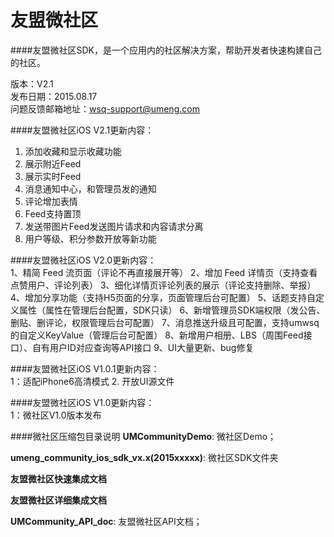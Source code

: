 友盟微社区
===========================
####友盟微社区SDK，是一个应用内的社区解决方案，帮助开发者快速构建自己的社区。

版本：V2.1   
发布日期：2015.08.17       
问题反馈邮箱地址：wsq-support@umeng.com

####友盟微社区iOS V2.1更新内容：   
1. 添加收藏和显示收藏功能
2. 展示附近Feed
3. 展示实时Feed
4. 消息通知中心，和管理员发的通知
5. 评论增加表情
6. Feed支持置顶
7. 发送带图片Feed发送图片请求和内容请求分离
8. 用户等级、积分参数开放等新功能

####友盟微社区iOS V2.0更新内容：   
1、精简 Feed 流页面（评论不再直接展开等）
2、增加 Feed 详情页（支持查看点赞用户、评论列表）
3、细化详情页评论列表的展示（评论支持删除、举报）
4、增加分享功能（支持H5页面的分享，页面管理后台可配置）
5、话题支持自定义属性（属性在管理后台配置，SDK只读）
6、新增管理员SDK端权限（发公告、删贴、删评论，权限管理后台可配置）
7、消息推送升级且可配置，支持umwsq的自定义KeyValue（管理后台可配置）
8、新增用户相册、LBS（周围Feed接口）、自有用户ID对应查询等API接口
9、UI大量更新、bug修复


####友盟微社区iOS V1.0.1更新内容：   
1：适配iPhone6高清模式
2. 开放UI源文件

####友盟微社区iOS V1.0更新内容：   
1：微社区V1.0版本发布

####微社区压缩包目录说明
**UMCommunityDemo**: 微社区Demo；    

**umeng_community_ios_sdk_vx.x(2015xxxxx)**: 微社区SDK文件夹    

**友盟微社区快速集成文档** 

**友盟微社区详细集成文档**   

**UMCommunity_API_doc**: 友盟微社区API文档；    